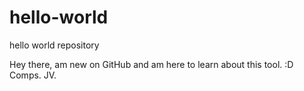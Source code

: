 # hello-world
hello world repository

Hey there, am new on GitHub and am here to learn about this tool. :D
Comps.
JV.
